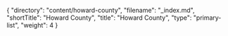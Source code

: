 {
  "directory": "content/howard-county",
  "filename": "_index.md",
  "shortTitle": "Howard County",
  "title": "Howard County",
  "type": "primary-list",
  "weight": 4
}
